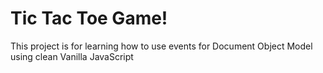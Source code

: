 # Tic Tac Toe Game!
This project is for learning how to use events for Document Object Model using clean Vanilla JavaScript
